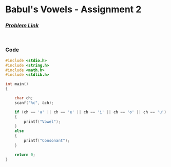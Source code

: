 # Babul's Vowels - Assignment 2

### [*Problem Link*](https://www.hackerrank.com/contests/c-week-1-a-assignment-2/challenges/vowels-27/problem)


<br> 

### Code
```c
#include <stdio.h>
#include <string.h>
#include <math.h>
#include <stdlib.h>

int main()
{

    char ch;
    scanf("%c", &ch);

    if (ch == 'a' || ch == 'e' || ch == 'i' || ch == 'o' || ch == 'u')
    {
        printf("Vowel");
    }
    else
    {
        printf("Consonant");
    }

    return 0;
}
```